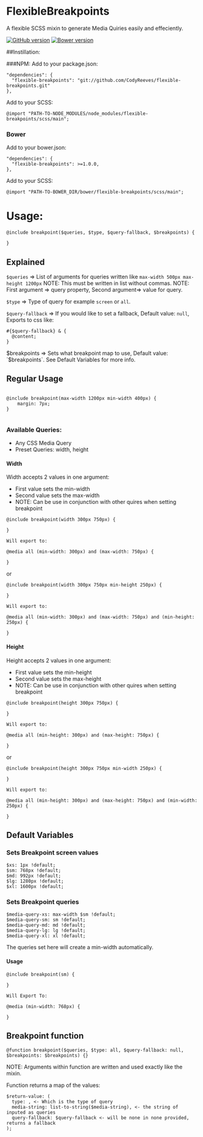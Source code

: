 # FlexibleBreakpoints
A flexible SCSS mixin to generate Media Quiries easily and effeciently.

[![GitHub version](https://badge.fury.io/gh/CodyReeves%2Fflexible-breakpoints.svg)](https://badge.fury.io/gh/CodyReeves%2Fflexible-breakpoints)
[![Bower version](https://badge.fury.io/bo/flexible-breakpoints.svg)](https://badge.fury.io/bo/flexible-breakpoints)

##Instillation:

###NPM:
Add to your package.json:

```
"dependencies": {
  "flexible-breakpoints": "git://github.com/CodyReeves/flexible-breakpoints.git"
},
```

Add to your SCSS:
```
@import "PATH-TO-NODE_MODULES/node_modules/flexible-breakpoints/scss/main";
```
### Bower
Add to your bower.json:

```
"dependencies": {
  "flexible-breakpoints": >=1.0.0,
},
```
Add to your SCSS:
```
@import "PATH-TO-BOWER_DIR/bower/flexible-breakpoints/scss/main";
```

# Usage:

```
@include breakpoint($queries, $type, $query-fallback, $breakpoints) {

}

```

## Explained

`$queries` => List of arguments for queries written like  `max-width 500px max-height 1200px`
              NOTE: This must be written in list without commas.
              NOTE: First argument => query property, Second argument=> value for query.

`$type` => Type of query for example `screen` or `all`.

`$query-fallback` => If you would like to set a fallback, Default value: `null`, Exports to css like:
```
#{$query-fallback} & {
  @content;
}
```
$breakpoints => Sets what breakpoint map to use, Default value: `$breakpoints`. See Default Variables for more info.

## Regular Usage

```

@include breakpoint(max-width 1200px min-width 400px) {
    margin: 7px;
}


```

### Available Queries:

- Any CSS Media Query
- Preset Queries: width, height

#### Width
Width accepts 2 values in one argument:
- First value sets the min-width
- Second value sets the max-width
- NOTE: Can be use in conjunction with other quires when setting breakpoint

```
@include breakpoint(width 300px 750px) {

}

Will export to:

@media all (min-width: 300px) and (max-width: 750px) {

}
```
or
```
@include breakpoint(width 300px 750px min-height 250px) {

}

Will export to:

@media all (min-width: 300px) and (max-width: 750px) and (min-height: 250px) {

}
```

#### Height
Height accepts 2 values in one argument:
- First value sets the min-height
- Second value sets the max-height
- NOTE: Can be use in conjunction with other quires when setting breakpoint
```
@include breakpoint(height 300px 750px) {

}

Will export to:

@media all (min-height: 300px) and (max-height: 750px) {

}
```
or
```
@include breakpoint(height 300px 750px min-width 250px) {

}

Will export to:

@media all (min-height: 300px) and (max-height: 750px) and (min-width: 250px) {

}

```

## Default Variables

### Sets Breakpoint screen values
```
$xs: 1px !default;
$sm: 768px !default;
$md: 992px !default;
$lg: 1280px !default;
$xl: 1600px !default;
```

### Sets Breakpoint queries
```
$media-query-xs: max-width $sm !default;
$media-query-sm: sm !default;
$media-query-md: md !default;
$media-query-lg: lg !default;
$media-query-xl: xl !default;
```

The queries set here will create a min-width automatically.

#### Usage
```
@include breakpoint(sm) {

}

Will Export To:

@media (min-width: 768px) {

}
```

## Breakpoint function

```
@function breakpoint($queries, $type: all, $query-fallback: null, $breakpoints: $breakpoints) {}
```
NOTE: Arguments within function are written and used exactly like the mixin.  

Function returns a map of the values:

```
$return-value: (
  type: , <- Which is the type of query
  media-string: list-to-string($media-string), <- the string of inputed as queries
  query-fallback: $query-fallback <- will be none in none provided, returns a fallback
);
```

